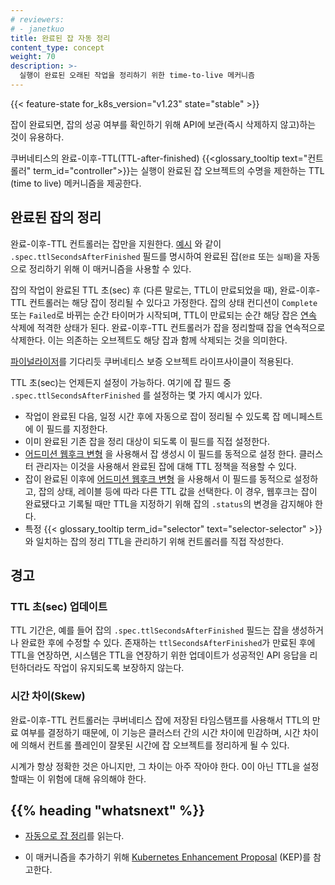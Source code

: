 ```yaml
---
# reviewers:
# - janetkuo
title: 완료된 잡 자동 정리
content_type: concept
weight: 70
description: >-
  실행이 완료된 오래된 작업을 정리하기 위한 time-to-live 메커니즘
---
```


<!-- overview -->

{{< feature-state for_k8s_version="v1.23" state="stable" >}}

잡이 완료되면, 잡의 성공 여부를 확인하기 위해 API에 보관(즉시 삭제하지 않고)하는 것이 유용하다.

쿠버네티스의 완료-이후-TTL(TTL-after-finished) {{<glossary_tooltip text="컨트롤러" term_id="controller">}}는 
실행이 완료된 잡 오브젝트의 수명을 제한하는 
TTL (time to live) 메커니즘을 제공한다. 

<!-- body -->

## 완료된 잡의 정리

완료-이후-TTL 컨트롤러는 잡만을 지원한다.
[예시](/ko/docs/concepts/workloads/controllers/job/#완료된-잡을-자동으로-정리)
와 같이 `.spec.ttlSecondsAfterFinished` 필드를 명시하여
완료된 잡(`완료` 또는 `실패`)을 자동으로 정리하기 위해 이 매커니즘을 사용할 수 있다.

잡의 작업이 완료된 TTL 초(sec) 후 (다른 말로는, TTL이 만료되었을 때),
완료-이후-TTL 컨트롤러는 해당 잡이 정리될 수 있다고 가정한다. 
잡의 상태 컨디션이 `Complete` 또는 `Failed`로 바뀌는 순간 타이머가 시작되며,
TTL이 만료되는 순간 해당 잡은 [연속](/ko/docs/concepts/architecture/garbage-collection/#cascading-deletion)
삭제에 적격한 상태가 된다.
완료-이후-TTL 컨트롤러가 잡을 정리할때 잡을 연속적으로 삭제한다. 이는
의존하는 오브젝트도 해당 잡과 함께 삭제되는 것을 의미한다. 

[파이널라이저](/ko/docs/concepts/overview/working-with-objects/finalizers/)를 기다리듯 쿠버네티스 보증 오브젝트 라이프사이클이 적용된다.

TTL 초(sec)는 언제든지 설정이 가능하다. 여기에 잡 필드 중
`.spec.ttlSecondsAfterFinished` 를 설정하는 몇 가지 예시가 있다.

* 작업이 완료된 다음, 일정 시간 후에 자동으로 잡이 정리될 수 있도록
  잡 메니페스트에 이 필드를 지정한다.
* 이미 완료된 기존 잡을 정리 대상이 되도록 이 필드를 직접
  설정한다.
* [어드미션 웹후크 변형](/docs/reference/access-authn-authz/admission-controllers/#mutatingadmissionwebhook)
  을 사용해서
  잡 생성시 이 필드를 동적으로 설정 한다. 클러스터 관리자는 이것을
  사용해서 완료된 잡에 대해 TTL 정책을 적용할 수 있다.
* 잡이 완료된 이후에
  [어드미션 웹후크 변형](/docs/reference/access-authn-authz/admission-controllers/#mutatingadmissionwebhook)
  을 사용해서 이 필드를 동적으로 설정하고, 잡의 상태,
  레이블 등에 따라 다른 TTL 값을 선택한다.
  이 경우, 웹후크는 잡이 완료됐다고 기록될 때만 TTL을 지정하기 위해 잡의 `.status`의 변경을 감지해야 한다.
* 특정 {{< glossary_tooltip term_id="selector" text="selector-selector" >}}와 일치하는 잡의 정리 TTL을 관리하기 위해
  컨트롤러를 직접 작성한다.

## 경고

### TTL 초(sec) 업데이트

TTL 기간은, 예를 들어 잡의 `.spec.ttlSecondsAfterFinished` 필드는
잡을 생성하거나 완료한 후에 수정할 수 있다. 존재하는 `ttlSecondsAfterFinished`가 만료된 후에 TTL을 연장하면,
시스템은 TTL을 연장하기 위한 업데이트가 성공적인 API 응답을 리턴하더라도
작업이 유지되도록 보장하지 않는다.

### 시간 차이(Skew)

완료-이후-TTL 컨트롤러는 쿠버네티스 잡에
저장된 타임스탬프를 사용해서 TTL의 만료 여부를 결정하기 때문에, 이 기능은 클러스터 간의
시간 차이에 민감하며, 시간 차이에 의해서 컨트롤 플레인이 잘못된 시간에 잡
오브젝트를 정리하게 될 수 있다.

시계가 항상 정확한 것은 아니지만, 그 차이는
아주 작아야 한다. 0이 아닌 TTL을 설정할때는 이 위험에 대해 유의해야 한다.

## {{% heading "whatsnext" %}}

* [자동으로 잡 정리](/ko/docs/concepts/workloads/controllers/job/#완료된-잡을-자동으로-정리)를 읽는다.

* 이 매커니즘을 추가하기 위해 [Kubernetes Enhancement Proposal](https://github.com/kubernetes/enhancements/blob/master/keps/sig-apps/592-ttl-after-finish/README.md)
  (KEP)를 참고한다.